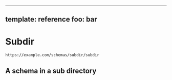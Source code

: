 
---
template: reference
foo: bar
---

# Subdir
```
https://example.com/schemas/subdir/subdir
```
A schema in a sub directory
---